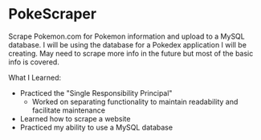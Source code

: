 # PokeScraper
Scrape Pokemon.com for Pokemon information and upload to a MySQL database.
I will be using the database for a Pokedex application I will be creating.
May need to scrape more info in the future but most of  the basic info is covered.


What I Learned:
  - Practiced the "Single Responsibility Principal"
    - Worked on separating functionality to maintain readability and facilitate maintenance
  - Learned how to scrape a website
  - Practiced my ability to use a MySQL database
